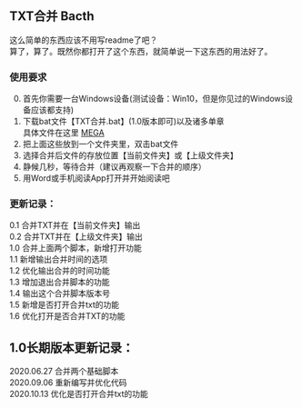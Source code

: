 ## TXT合并 Bacth
这么简单的东西应该不用写readme了吧？  
算了，算了。既然你都打开了这个东西，就简单说一下这东西的用法好了。  

### 使用要求
0. 首先你需要一台Windows设备(测试设备：Win10，但是你见过的Windows设备应该都支持)  
1. 下载bat文件【TXT合并.bat】(1.0版本即可)以及诸多单章  
   具体文件在这里 [MEGA](https://mega.nz/#F!bJRx1KLT!_XN_92cmsPGypMMrcWYz1A)  
2. 把上面这些放到一个文件夹里，双击bat文件  
3. 选择合并后文件的存放位置【当前文件夹】或【上级文件夹】  
4. 静候几秒，等待合并（建议再观察一下合并的顺序）  
5. 用Word或手机阅读App打开并开始阅读吧  

### 更新记录：
0.1 合并TXT并在【当前文件夹】输出  
0.2 合并TXT并在【上级文件夹】输出  
1.0 合并上面两个脚本，新增打开功能  
1.1 新增输出合并时间的选项  
1.2 优化输出合并的时间功能  
1.3 增加退出合并脚本的功能  
1.4 输出这个合并脚本版本号  
1.5 新增是否打开合并txt的功能  
1.6 优化打开是否合并TXT的功能  


## 1.0长期版本更新记录：
2020.06.27 合并两个基础脚本  
2020.09.06 重新编写并优化代码  
2020.10.13 优化是否打开合并txt的功能  

